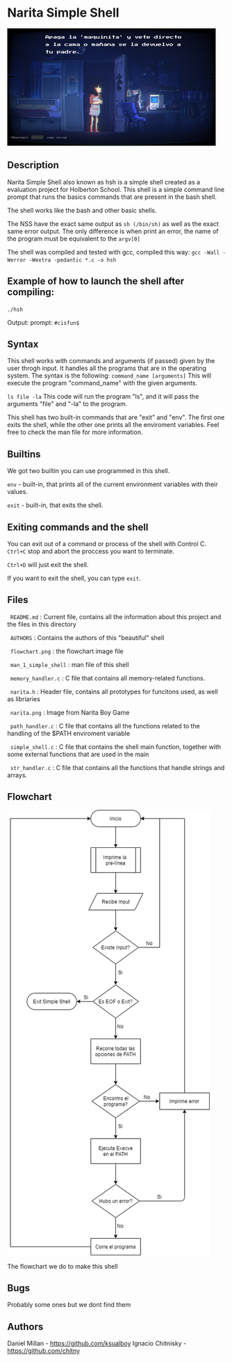 # Narita Simple Shell
[![Image from game Narita Boy that helped us to disperse in moments of despair](https://github.com/Ksualboy/simple_shell/blob/main/narita.png?raw=true "Image from game Narita Boy that helped us to disperse in moments of despair")](https://github.com/Ksualboy/simple_shell/blob/main/narita.png?raw=true "Image from game Narita Boy that helped us to disperse in moments of despair")

## Description

Narita Simple Shell also known as hsh is a simple shell created as a evaluation project for Holberton School. This shell is a simple command line prompt that runs the basics commands that are present in the bash shell. 

The shell works like the bash and other basic shells.

The NSS have the exact same output as `sh (/bin/sh)` as well as the exact same error output.
The only difference is when print an error, the name of the program must be equivalent to the `argv[0]` 

The shell was compiled and tested with gcc, compiled this way:
`gcc -Wall -Werror -Wextra -pedantic *.c -o hsh`

## Example of how to launch the shell after compiling:
`./hsh`

Output: prompt: `#cisfun$`
## Syntax

This shell works with commands and arguments (if passed) given by the user throgh input. It handles all the programs that are in the operating system. The syntax is the following:
`command_name [arguments]`
This will execute the program "command_name" with the given arguments.

` ls file -la ` This code will run the program "ls", and it will pass the arguments "file" and "-la" to the program.

This shell has two built-in commands that are "exit" and "env". The first one exits the shell, while the other one prints all the enviroment variables. Feel free to check the man file for more information.

## Builtins
We got two builtin you can use programmed in this shell.

`env` - built-in, that prints all of the current environment variables with their values.

`exit` - built-in, that exits the shell.

## Exiting commands and the shell
You can exit out of a command or process of the shell with Control C. `Ctrl+C` stop and abort the proccess you want to terminate. 

`Ctrl+D` will just exit the shell.

If you want to exit the shell, you can type `exit`.

## Files
` README.md` : Current file, contains all the information about this project and the files in this directory

` AUTHORS`  : Contains the authors of this "beautiful" shell

` flowchart.png` : the flowchart image file

` man_1_simple_shell` : man file of this shell

` memory_handler.c` : C file that contains all memory-related functions.

` narita.h` : Header file, contains all prototypes for funcitons used, as well as libriaries

` narita.png` : Image from Narita Boy Game

` path_handler.c` : C file that contains all the functions related to the handling of the $PATH enviroment variable

` simple_shell.c` : C file that contains the shell main function, together with some external functions that are used in the main

` str_handler.c` : C file that contains all the functions that handle strings and arrays.
## Flowchart

[![Flowchart of NSS](https://github.com/Ksualboy/simple_shell/blob/main/flowchart.png?raw=true)](https://github.com/Ksualboy/simple_shell/blob/main/flowchart.png?raw=true )

The flowchart we do to make this shell
## Bugs
Probably some ones but we dont find them
## Authors
Daniel Millan - https://github.com/ksualboy
Ignacio Chitnisky - https://github.com/chitny